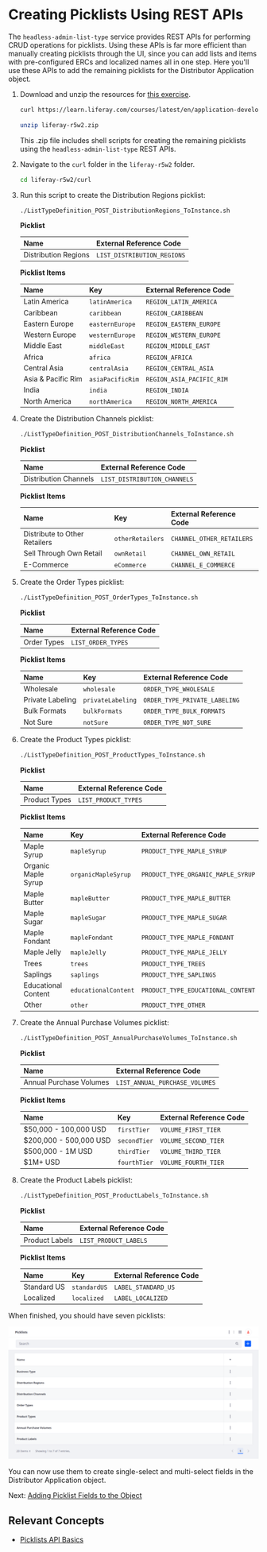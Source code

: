 # Creating Picklists Using REST APIs

The `headless-admin-list-type` service provides REST APIs for performing CRUD operations for picklists. Using these APIs is far more efficient than manually creating picklists through the UI, since you can add lists and items with pre-configured ERCs and localized names all in one step. Here you'll use these APIs to add the remaining picklists for the Distributor Application object.

1. Download and unzip the resources for [this exercise](./liferay-r5w2.zip).

   ```bash
   curl https://learn.liferay.com/courses/latest/en/application-development/modeling-data-structures/defining-attributes/creating-picklists-for-distributor-applications/liferay-r5w2.zip -O
   ```

   ```bash
   unzip liferay-r5w2.zip
   ```

   This .zip file includes shell scripts for creating the remaining picklists using the `headless-admin-list-type` REST APIs.

1. Navigate to the `curl` folder in the `liferay-r5w2` folder.

   ```bash
   cd liferay-r5w2/curl
   ```

1. Run this script to create the Distribution Regions picklist:

   ```bash
   ./ListTypeDefinition_POST_DistributionRegions_ToInstance.sh
   ```

   **Picklist**

   | Name                 | External Reference Code     |
   |:---------------------|:----------------------------|
   | Distribution Regions | `LIST_DISTRIBUTION_REGIONS` |

   **Picklist Items**

   | Name               | Key              | External Reference Code   |
   |:-------------------|:-----------------|:--------------------------|
   | Latin America      | `latinAmerica`   | `REGION_LATIN_AMERICA`    |
   | Caribbean          | `caribbean`      | `REGION_CARIBBEAN`        |
   | Eastern Europe     | `easternEurope`  | `REGION_EASTERN_EUROPE`   |
   | Western Europe     | `westernEurope`  | `REGION_WESTERN_EUROPE`   |
   | Middle East        | `middleEast`     | `REGION_MIDDLE_EAST`      |
   | Africa             | `africa`         | `REGION_AFRICA`           |
   | Central Asia       | `centralAsia`    | `REGION_CENTRAL_ASIA`     |
   | Asia & Pacific Rim | `asiaPacificRim` | `REGION_ASIA_PACIFIC_RIM` |
   | India              | `india`          | `REGION_INDIA`            |
   | North America      | `northAmerica`   | `REGION_NORTH_AMERICA`    |

1. Create the Distribution Channels picklist:

   ```bash
   ./ListTypeDefinition_POST_DistributionChannels_ToInstance.sh
   ```

   **Picklist**

   | Name                  | External Reference Code      |
   |:----------------------|:-----------------------------|
   | Distribution Channels | `LIST_DISTRIBUTION_CHANNELS` |

   **Picklist Items**

   | Name                          | Key              | External Reference Code   |
   |:------------------------------|:-----------------|:--------------------------|
   | Distribute to Other Retailers | `otherRetailers` | `CHANNEL_OTHER_RETAILERS` |
   | Sell Through Own Retail       | `ownRetail`      | `CHANNEL_OWN_RETAIL`      |
   | E-Commerce                    | `eCommerce`      | `CHANNEL_E_COMMERCE`      |

1. Create the Order Types picklist:

   ```bash
   ./ListTypeDefinition_POST_OrderTypes_ToInstance.sh
   ```

   **Picklist**

   | Name        | External Reference Code |
   |:------------|:------------------------|
   | Order Types | `LIST_ORDER_TYPES`      |

   **Picklist Items**

   | Name             | Key               | External Reference Code       |
   |:-----------------|:------------------|:------------------------------|
   | Wholesale        | `wholesale`       | `ORDER_TYPE_WHOLESALE`        |
   | Private Labeling | `privateLabeling` | `ORDER_TYPE_PRIVATE_LABELING` |
   | Bulk Formats     | `bulkFormats`     | `ORDER_TYPE_BULK_FORMATS`     |
   | Not Sure         | `notSure`         | `ORDER_TYPE_NOT_SURE`         |

1. Create the Product Types picklist:

   ```bash
   ./ListTypeDefinition_POST_ProductTypes_ToInstance.sh
   ```

   **Picklist**

   | Name          | External Reference Code |
   |:--------------|:------------------------|
   | Product Types | `LIST_PRODUCT_TYPES`    |

   **Picklist Items**

   | Name                | Key                  | External Reference Code            |
   |:--------------------|:---------------------|:-----------------------------------|
   | Maple Syrup         | `mapleSyrup`         | `PRODUCT_TYPE_MAPLE_SYRUP`         |
   | Organic Maple Syrup | `organicMapleSyrup`  | `PRODUCT_TYPE_ORGANIC_MAPLE_SYRUP` |
   | Maple Butter        | `mapleButter`        | `PRODUCT_TYPE_MAPLE_BUTTER`        |
   | Maple Sugar         | `mapleSugar`         | `PRODUCT_TYPE_MAPLE_SUGAR`         |
   | Maple Fondant       | `mapleFondant`       | `PRODUCT_TYPE_MAPLE_FONDANT`       |
   | Maple Jelly         | `mapleJelly`         | `PRODUCT_TYPE_MAPLE_JELLY`         |
   | Trees               | `trees`              | `PRODUCT_TYPE_TREES`               |
   | Saplings            | `saplings`           | `PRODUCT_TYPE_SAPLINGS`            |
   | Educational Content | `educationalContent` | `PRODUCT_TYPE_EDUCATIONAL_CONTENT` |
   | Other               | `other`              | `PRODUCT_TYPE_OTHER`               |

1. Create the Annual Purchase Volumes picklist:

   ```bash
   ./ListTypeDefinition_POST_AnnualPurchaseVolumes_ToInstance.sh
   ```

   **Picklist**

   | Name                    | External Reference Code        |
   |:------------------------|:-------------------------------|
   | Annual Purchase Volumes | `LIST_ANNUAL_PURCHASE_VOLUMES` |

   **Picklist Items**

   | Name                   | Key          | External Reference Code |
   |:-----------------------|:-------------|:------------------------|
   | $50,000 - 100,000 USD  | `firstTier`  | `VOLUME_FIRST_TIER`     |
   | $200,000 - 500,000 USD | `secondTier` | `VOLUME_SECOND_TIER`    |
   | $500,000 - 1M USD      | `thirdTier`  | `VOLUME_THIRD_TIER`     |
   | $1M+ USD               | `fourthTier` | `VOLUME_FOURTH_TIER`    |

1. Create the Product Labels picklist:

   ```bash
   ./ListTypeDefinition_POST_ProductLabels_ToInstance.sh
   ```

   **Picklist**

   | Name           | External Reference Code |
   |:---------------|:------------------------|
   | Product Labels | `LIST_PRODUCT_LABELS`   |

   **Picklist Items**

   | Name        | Key          | External Reference Code |
   |:------------|:-------------|:------------------------|
   | Standard US | `standardUS` | `LABEL_STANDARD_US`     |
   | Localized   | `localized`  | `LABEL_LOCALIZED`       |

When finished, you should have seven picklists:

![Create these picklists for use in the Distributor Application object.](./creating-picklists-using-rest-apis/images/01.png)

You can now use them to create single-select and multi-select fields in the Distributor Application object.

Next: [Adding Picklist Fields to the Object](./adding-picklist-fields-to-the-object.md)

## Relevant Concepts

* [Picklists API Basics](https://learn.liferay.com/en/w/dxp/building-applications/objects/picklists/picklists-api-basics)
